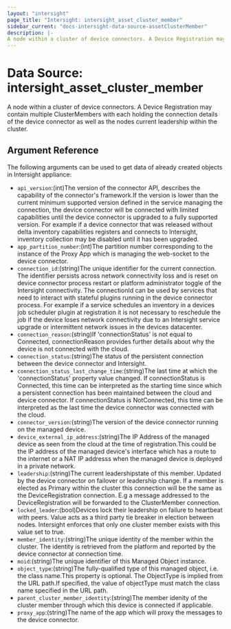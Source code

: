 ```yaml
---
layout: "intersight"
page_title: "Intersight: intersight_asset_cluster_member"
sidebar_current: "docs-intersight-data-source-assetClusterMember"
description: |-
A node within a cluster of device connectors. A Device Registration may contain multiple ClusterMembers with each holding the connection details of the device connector as well as the nodes current leadership within the cluster.
---
```


# Data Source: intersight_asset_cluster_member
A node within a cluster of device connectors. A Device Registration may contain multiple ClusterMembers with each holding the connection details of the device connector as well as the nodes current leadership within the cluster.
## Argument Reference
The following arguments can be used to get data of already created objects in Intersight appliance:
* `api_version`:(int)The version of the connector API, describes the capability of the connector's framework.If the version is lower than the current minimum supported version defined in the service managing the connection, the device connector will be connected with limited capabilities until the device connector is upgraded to a fully supported version. For example if a device connector that was released without delta inventory capabilities registers and connects to Intersight, inventory collection may be disabled until it has been upgraded.
* `app_partition_number`:(int)The partition number corresponding to the instance of the Proxy App which is managing the web-socket to the device connector.
* `connection_id`:(string)The unique identifier for the current connection. The identifier persists across network connectivity loss and is reset on device connector process restart or platform administrator toggle of the Intersight connectivity. The connectionId can be used by services that need to interact with stateful plugins running in the device connector process. For example if a service schedules an inventory in a devices job scheduler plugin at registration it is not necessary to reschedule the job if the device loses network connectivity due to an Intersight service upgrade or intermittent network issues in the devices datacenter.
* `connection_reason`:(string)If 'connectionStatus' is not equal to Connected, connectionReason provides further details about why the device is not connected with the cloud.
* `connection_status`:(string)The status of the persistent connection between the device connector and Intersight.
* `connection_status_last_change_time`:(string)The last time at which the 'connectionStatus' property value changed. If connectionStatus is Connected, this time can be interpreted as the starting time since which a persistent connection has been maintained between the cloud and device connector. If connectionStatus is NotConnected, this time can be interpreted as the last time the device connector was connected with the cloud.
* `connector_version`:(string)The version of the device connector running on the managed device.
* `device_external_ip_address`:(string)The IP Address of the managed device as seen from the cloud at the time of registration.This could be the IP address of the managed device's interface which has a route to the internet or a NAT IP addresss when the managed device is deployed in a private network.
* `leadership`:(string)The current leadershipstate of this member. Updated by the device connector on failover or leadership change. If a member is elected as Primary within the cluster this connection will be the same as the DeviceRegistration connection. E.g a message addressed to the DeviceRegistration will be forwarded to the ClusterMember connection.
* `locked_leader`:(bool)Devices lock their leadership on failure to heartbeat with peers. Value acts as a third party tie breaker in election between nodes. Intersight enforces that only one cluster member exists with this value set to true.
* `member_identity`:(string)The unique identity of the member within the cluster. The identity is retrieved from the platform and reported by the device connector at connection time.
* `moid`:(string)The unique identifier of this Managed Object instance.
* `object_type`:(string)The fully-qualified type of this managed object, i.e. the class name.This property is optional. The ObjectType is implied from the URL path.If specified, the value of objectType must match the class name specified in the URL path.
* `parent_cluster_member_identity`:(string)The member idenity of the cluster member through which this device is connected if applicable.
* `proxy_app`:(string)The name of the app which will proxy the messages to the device connector.
